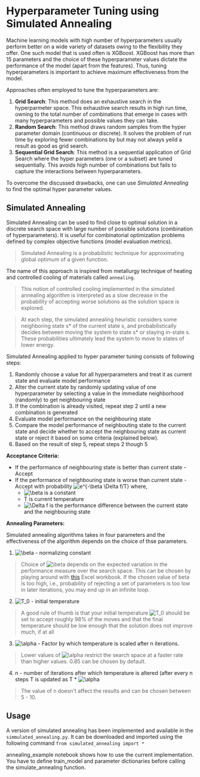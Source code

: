 # Hyperparameter Tuning using Simulated Annealing

Machine learning models with high number of hyperparameters usually perform better on a wide variety of datasets owing to the flexibility they offer. One such model that is used often is XGBoost. XGBoost has more than 15 parameters and the choice of these hyperparameter values dictate the performance of the model (apart from the features). Thus, tuning hyperparameters is important to achieve maximum effectiveness from the model. 

Approaches often employed to tune the hyperparameters are:
1. **Grid Search**: This method does an exhaustive search in the hyperparmeter space. This exhaustive search results in high run time, owning to the total number of combinations that emerge in cases with many hyperparameters and possible values they can take.
2. **Random Search**: This method draws random samples from the hyper parameter domain (continuous or discrete). It solves the problem of run time by exploring fewer combinations by but may not always yeild a result as good as grid search. 
3. **Sequential Grid Search**: This method is a sequential application of Grid Search where the hyper parameters (one or a subset) are tuned sequentially. This avoids high number of combinations but fails to capture  the interactions between hyperparameters.

To overcome the discussed drawbacks, one can use *Simulated Annealing* to find the optimal hyper parameter values.

## Simulated Annealing
Simulated Annealing can be used to find close to optimal solution in a discrete search space with large number of possible solutions (combination of hyperparameters). It is useful for combinatorial optimization problems defined by complex objective functions (model evaluation metrics).

> Simulated Annealing is a probabilistic technique for approximating global optimum of a given function.

The name of this approach is inspired from metallurgy technique of heating and controlled cooling of materials called `annealing`.

> This notion of controlled cooling implemented in the simulated annealing algorithm is interpreted as a slow decrease in the probability of accepting worse solutions as the solution space is explored.

> At each step, the simulated annealing heuristic considers some neighboring state s* of the current state s, and probabilistically decides between moving the system to state s* or staying in-state s. These probabilities ultimately lead the system to move to states of lower energy.

Simulated Annealing applied to hyper parameter tuning consists of following steps:

1. Randomly choose a value for all hyperparameters and treat it as current state and evaluate model performance
2. Alter the current state by randomly updating value of one hyperparameter by selecting a value in the immediate neighborhood (randomly) to get neighbouring state
3. If the combination is already visited, repeat step 2 until a new combination is generated
4. Evaluate model performance on the neighbouring state
5. Compare the model performance of neighbouting state to the current state and decide whether to accept the neighbouring state as current state or reject it based on some criteria (explained below). 
6. Based on the result of step 5, repeat steps 2 though 5

**Acceptance Criteria:**
- If the performance of neighbouring state is better than current state - Accept
- If the performance of neighbouring state is worse than current state - Accept with probability <img src="https://latex.codecogs.com/gif.latex?e^{-\beta&space;\Delta&space;f/T}" title="e^{-\beta \Delta f/T}" /> where,
    - <img src="https://latex.codecogs.com/gif.latex?\beta" title="\beta" /> is a constant
    - T is current temperature
    - <img src="https://latex.codecogs.com/gif.latex?\Delta&space;f" title="\Delta f" /> is the performance difference between the current state and the neighbouring state
    
**Annealing Parameters:**

Simulated annealing algorithms takes in four parameters and the effectiveness of the algorithm depends on the choice of thse parameters.

1. <img src="https://latex.codecogs.com/gif.latex?\beta" title="\beta" /> - normalizing constant

> Choice of <img src="https://latex.codecogs.com/gif.latex?\beta" title="\beta" /> depends on the expected variation in the performance measure over the search space. This can be chosen by playing around with [this](https://github.com/santhoshhari/simulated_annealing/blob/master/simulated_annealing_parameters.xlsx) Excel workbook. If the chosen value of beta is too high, i.e., probability of rejecting a set of parameters is too low in later iterations, you may end up in an infinite loop.

2. <img src="https://latex.codecogs.com/gif.latex?T_0" title="T_0" /> - initial temperature

> A good rule of thumb is that your initial temperature <img src="https://latex.codecogs.com/gif.latex?T_0" title="T_0" /> should be set to accept roughly 98% of the moves and that the final temperature should be low enough that the solution does not improve much, if at all

3. <img src="https://latex.codecogs.com/gif.latex?\alpha" title="\alpha" /> - Factor by which temperature is scaled after n iterations.

> Lower values of <img src="https://latex.codecogs.com/gif.latex?\alpha" title="\alpha" /> restrict the search space at a faster rate than higher values.  0.85 can be chosen by default.

4. n - number of iterations after which temperature is altered (after every n steps T is updated as T * <img src="https://latex.codecogs.com/gif.latex?\alpha" title="\alpha" />

> The value of n doesn't affect the results and can be chosen between 5 - 10.

## Usage

A version of simulated annealing has been implemented and available in the `simmulated_annealing.py`. It can be downloaded and imported using the following command
`from simulated_annealing import *`

annealing_example notebook shows how to use the current implementation. You have to define train_model and parameter dictionaries before calling the simulate_annealing function.
